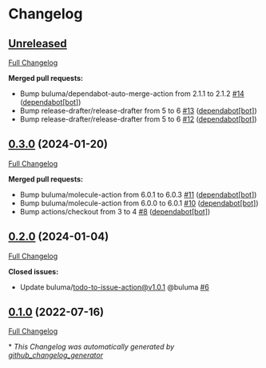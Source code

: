 # Changelog

## [Unreleased](https://github.com/buluma/ansible-role-firewall/tree/HEAD)

[Full Changelog](https://github.com/buluma/ansible-role-firewall/compare/0.3.0...HEAD)

**Merged pull requests:**

- Bump buluma/dependabot-auto-merge-action from 2.1.1 to 2.1.2 [\#14](https://github.com/buluma/ansible-role-firewall/pull/14) ([dependabot[bot]](https://github.com/apps/dependabot))
- Bump release-drafter/release-drafter from 5 to 6 [\#13](https://github.com/buluma/ansible-role-firewall/pull/13) ([dependabot[bot]](https://github.com/apps/dependabot))
- Bump release-drafter/release-drafter from 5 to 6 [\#12](https://github.com/buluma/ansible-role-firewall/pull/12) ([dependabot[bot]](https://github.com/apps/dependabot))

## [0.3.0](https://github.com/buluma/ansible-role-firewall/tree/0.3.0) (2024-01-20)

[Full Changelog](https://github.com/buluma/ansible-role-firewall/compare/0.2.0...0.3.0)

**Merged pull requests:**

- Bump buluma/molecule-action from 6.0.1 to 6.0.3 [\#11](https://github.com/buluma/ansible-role-firewall/pull/11) ([dependabot[bot]](https://github.com/apps/dependabot))
- Bump buluma/molecule-action from 6.0.0 to 6.0.1 [\#10](https://github.com/buluma/ansible-role-firewall/pull/10) ([dependabot[bot]](https://github.com/apps/dependabot))
- Bump actions/checkout from 3 to 4 [\#8](https://github.com/buluma/ansible-role-firewall/pull/8) ([dependabot[bot]](https://github.com/apps/dependabot))

## [0.2.0](https://github.com/buluma/ansible-role-firewall/tree/0.2.0) (2024-01-04)

[Full Changelog](https://github.com/buluma/ansible-role-firewall/compare/0.1.0...0.2.0)

**Closed issues:**

- Update buluma/todo-to-issue-action@v1.0.1 @buluma [\#6](https://github.com/buluma/ansible-role-firewall/issues/6)

## [0.1.0](https://github.com/buluma/ansible-role-firewall/tree/0.1.0) (2022-07-16)

[Full Changelog](https://github.com/buluma/ansible-role-firewall/compare/fb4b41cb53d03982fa1b2d2fc31b20b0c3ea6f5b...0.1.0)



\* *This Changelog was automatically generated by [github_changelog_generator](https://github.com/github-changelog-generator/github-changelog-generator)*
